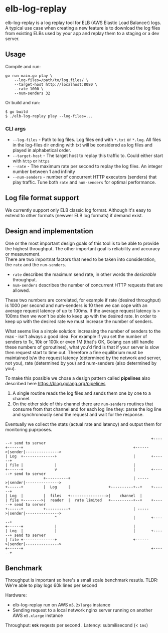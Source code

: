 # elb-log-replay

elb-log-replay is a log replay tool for ELB (AWS Elastic Load Balancer) logs.  
A typical use case when creating a new feature is to download the log files from existing ELBs used by your app and replay them to a staging or a dev server. 

## Usage

Compile and run: 
```
go run main.go play \
	--log-files=/path/to/log.files/ \
	--target-host http://localhost:8080 \
	--rate 1000 \
	--num-senders 32
```

Or build and run:
```
$ go build
$ ./elb-log-replay play --log-files=...
```

### CLI args

* `--log-files` - Path to log files. Log files end with `*.txt` or `*.log`. All files in the log-files dir ending with txt will be considered as log files and played in alphabetical order.  
* `--target-host` - The target host to replay this traffic to. Could either start with `http` or `https`  
* `--rate` - The maximum rate per second to replay the log files. An integer number between 1 and infinity
* `--num-senders` - number of concurrent HTTP executors (senders) that play traffic. Tune both `rate` and `num-senders` for optimal performance.



## Log file format support

We currently support only ELB classic log format. Although it's easy to extend to other formats (newwer ELB log formats) if demand exist. 

## Design and implementation
One or the most important design goals of this tool is to be able to provide the highest throughput. The other important goal is reliability and accuracy or measurement.  
There are two importnat factors that need to be taken into consideration, the `rate` and the `num-senders`. 
* `rate` describes the maximum send rate, in other words the *desiarable* throughput. 
* `num-senders` describes the number of concurrent HTTP requests that are allowed. 

These two numbers are correlated, for example if rate (desired throughput) is 1000 per second and num-senders is 10 then we can cope with an average request latency of up to 100ms. If the average request latency is > 100ms then we won't be able to keep up with the desired rate. In order to keep up with the desired rate we must increase the number of senders.  

What seems like a simple solution: increasing the number of senders to the max - isn't always a good idea. For example if you set the number of senders to 1k, 10k or 100k or even 1M (that's OK, Golang can still handle these numbers of goroutines), what you'd find is that if your server is slow then request start to time out. Therefore a fine equilibrium must be maintained b/w the request latency (determined by the network and server, not you), rate (determined by you) and num-senders (also determined by you). 

To make this possible we chose a design pattern called **pipelines** also described here https://blog.golang.org/pipelines

1. A single routine reads the log files and sends them one by one to a channel.  
1. On the other side of this channel there are `num-senders` routines that consume from that channel and for each log line they: parse the log line and synchronously send the request and wait for the response.

Eventually we collect the stats (actual rate and latency) and output them for monitoring puprposes. 

```
                                                                 +------+ send to server
+------+                                                 +------>|sender|--------------->
| Log  +--------------+                                  |       +------+
| file |              |                                  |
+------+              v                                  |       +------+ send to server
                 +----------+                            | ----->|sender|--------------->
+------+         |  Log     |                 +----------+--+    +------+
| Log  |         |  files   +---------------->|    channel  |
| file +-------->|  reader  |  rate limited   +----------+--+    +------+ send to server
+------+         +----------+                            | ----->|sender|--------------->
                      ^                                  |       +------+
+------+              |                                  |
| Log  |              |                                  |       +------+ send to server
| file +--------------+                                  +------>|sender|--------------->
+------+                                                         +------+

```

## Benchmark
Throughput is important so here's a small scale benchmark resutls.  TLDR: We're able to play logs 60k lines per second

Hardware: 
* elb-log-replay run on AWS `m5.2xlarge` instance
* Sending request to a local network nginx server running on another AWS `m5.xlarge` instance

Throughput: **`60k`** reqests per second . 
Latency: submilisecond (< `1ms`)
